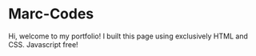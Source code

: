# Marc-Codes

Hi, welcome to my portfolio! I built this page using exclusively HTML and CSS. Javascript free!
